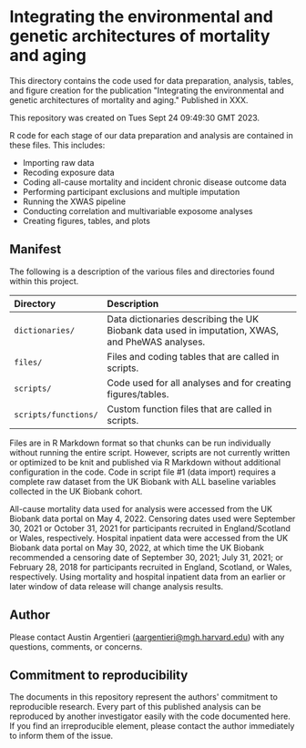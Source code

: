# Integrating the environmental and genetic architectures of mortality and aging

This directory contains the code used for data preparation, analysis, tables, and figure creation for the publication "Integrating the environmental and genetic architectures of mortality and aging." Published in XXX. 

This repository was created on Tues Sept 24 09:49:30 GMT 2023.

R code for each stage of our data preparation and analysis are contained in these files. This includes:  
* Importing raw data
* Recoding exposure data
* Coding all-cause mortality and incident chronic disease outcome data
* Performing participant exclusions and multiple imputation
* Running the XWAS pipeline
* Conducting correlation and multivariable exposome analyses
* Creating figures, tables, and plots

Manifest
--------

The following is a description of the various files and directories found within this project.

|Directory            |Description                                                                                         |
|:--------------------|:---------------------------------------------------------------------------------------------------|
|`dictionaries/`      |Data dictionaries describing the UK Biobank data used in imputation, XWAS, and PheWAS analyses.     |
|`files/`             |Files and coding tables that are called in scripts.                                                 |
|`scripts/`           |Code used for all analyses and for creating figures/tables.                                         |
|`scripts/functions/` |Custom function files that are called in scripts.                                                   |


Files are in R Markdown format so that chunks can be run individually without running the entire script. However, scripts are not currently written or optimized to be knit and published via R Markdown without additional configuration in the code. Code in script file #1 (data import) requires a complete raw dataset from the UK Biobank with ALL baseline variables collected in the UK Biobank cohort.   
  
All-cause mortality data used for analysis were accessed from the UK Biobank data portal on May 4, 2022. Censoring dates used were September 30, 2021 or October 31, 2021 for participants recruited in England/Scotland or Wales, respectively. Hospital inpatient data were accessed from the UK Biobank data portal on May 30, 2022, at which time the UK Biobank recommended a censoring date of September 30, 2021; July 31, 2021; or February 28, 2018 for participants recruited in England, Scotland, or Wales, respectively. Using mortality and hospital inpatient data from an earlier or later window of data release will change analysis results.

Author
------

Please contact Austin Argentieri (aargentieri@mgh.harvard.edu) with any questions, comments, or concerns.


Commitment to reproducibility
-----------------------------

The documents in this repository represent the authors' commitment to reproducible research. Every part of this published analysis can be reproduced by another investigator easily with the code documented here.  If you find an irreproducible element, please contact the author immediately to inform them of the issue.

